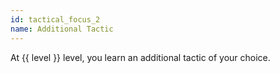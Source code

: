 ```yaml
---
id: tactical_focus_2
name: Additional Tactic
---
```

At {{ level }} level, you learn an additional tactic of your choice.
